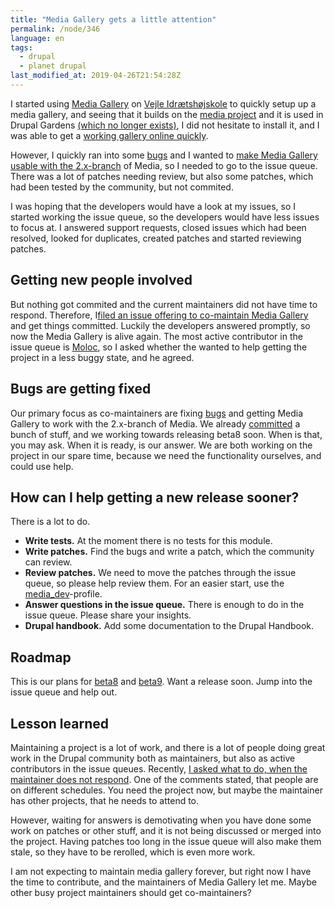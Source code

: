 ```yaml
---
title: "Media Gallery gets a little attention"
permalink: /node/346
language: en
tags:
  - drupal
  - planet drupal
last_modified_at: 2019-04-26T21:54:28Z
---
```


I started using [Media Gallery](http://drupal.org/project/media_gallery) on [Vejle Idrætshøjskole](http://vih.dk) to quickly setup up a media gallery, and seeing that it builds on the [media project](http://drupal.org/project/media) and it is used in Drupal Gardens <ins>(which no longer exists)</ins>, I did not hesitate to install it, and I was able to get a [working gallery online quickly](http://vih.dk/galleries).

However, I quickly ran into some [bugs](http://drupal.org/node/1333674) and I wanted to [make Media Gallery usable with the 2.x-branch](http://drupal.org/node/1244204) of Media, so I needed to go to the issue queue. There was a lot of patches needing review, but also some patches, which had been tested by the community, but not commited.

I was hoping that the developers would have a look at my issues, so I started working the issue queue, so the developers would have less issues to focus at. I answered support requests, closed issues which had been resolved, looked for duplicates, created patches and started reviewing patches.

Getting new people involved
---------------------------

But nothing got commited and the current maintainers did not have time to respond. Therefore, I[filed an issue offering to co-maintain Media Gallery](http://drupal.org/node/1655160) and get things committed. Luckily the developers answered promptly, so now the Media Gallery is alive again. The most active contributor in the issue queue is [Moloc](http://drupal.org/user/1221502), so I asked whether the wanted to help getting the project in a less buggy state, and he agreed.

Bugs are getting fixed
----------------------

Our primary focus as co-maintainers are fixing [bugs](http://drupal.org/project/issues/media_gallery?text=&status=Open&priorities=All&categories=bug&version=All&component=All) and getting Media Gallery to work with the 2.x-branch of Media. We already [committed](http://drupal.org/node/901504/commits) a bunch of stuff, and we working towards releasing beta8 soon. When is that, you may ask. When it is ready, is our answer. We are both working on the project in our spare time, because we need the functionality ourselves, and could use help.

How can I help getting a new release sooner?
--------------------------------------------

There is a lot to do.

- **Write tests.** At the moment there is no tests for this module.
- **Write patches.** Find the bugs and write a patch, which the community can review.
- **Review patches.** We need to move the patches through the issue queue, so please help review them. For an easier start, use the [media\_dev](http://drupal.org/project/media_dev)-profile.
- **Answer questions in the issue queue.** There is enough to do in the issue queue. Please share your insights.
- **Drupal handbook.** Add some documentation to the Drupal Handbook.

Roadmap
-------

This is our plans for [beta8](http://drupal.org/project/issues/search/media_gallery?text=&assigned=&submitted=&participant=&status%5B%5D=Open&issue_tags_op=or&issue_tags=Beta8-blockers) and [beta9](http://drupal.org/project/issues/search/media_gallery?text=&assigned=&submitted=&participant=&status%5B%5D=Open&issue_tags_op=or&issue_tags=Beta9-blocker). Want a release soon. Jump into the issue queue and help out.

Lesson learned
--------------

Maintaining a project is a lot of work, and there is a lot of people doing great work in the Drupal community both as maintainers, but also as active contributors in the issue queues. Recently, [I asked what to do, when the maintainer does not respond](/node/345). One of the comments stated, that people are on different schedules. You need the project now, but maybe the maintainer has other projects, that he needs to attend to.

However, waiting for answers is demotivating when you have done some work on patches or other stuff, and it is not being discussed or merged into the project. Having patches too long in the issue queue will also make them stale, so they have to be rerolled, which is even more work.

I am not expecting to maintain media gallery forever, but right now I have the time to contribute, and the maintainers of Media Gallery let me. Maybe other busy project maintainers should get co-maintainers?
